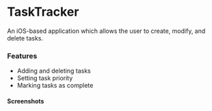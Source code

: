 # TaskTracker

An iOS-based application which allows the user to create, modify, and delete tasks.

### Features

* Adding and deleting tasks
* Setting task priority
* Marking tasks as complete

#### Screenshots


